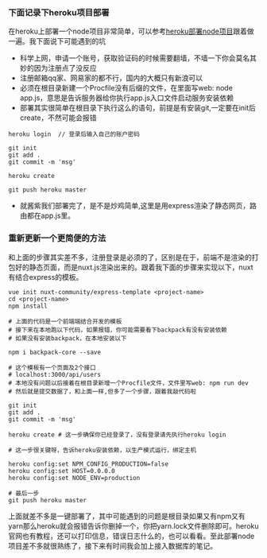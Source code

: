 

### 下面记录下heroku项目部署
在heroku上部署一个node项目非常简单，可以参考[heroku部署node项目](https://blog.csdn.net/u011997156/article/details/40920423)跟着做一遍。我下面说下可能遇到的坑  
- 科学上网，申请一个账号，获取验证码的时候需要翻墙，不墙一下你会莫名其妙的因为注册点了没反应
- 注册邮箱qq家、网易家的都不行，国内的大概只有新浪可以
- 必须在根目录新建一个Procfile没有后缀的文件，在里面写web: node app.js，意思是告诉服务器给你执行app.js入口文件启动服务安装依赖
- 部署其实很简单在根目录下执行这么的语句，前提是有安装git,一定要在init后create，不然可能会报错
```
heroku login  // 登录后输入自己的账户密码

git init
git add .
git commit -m 'msg'

heroku create

git push heroku master

```
- 就酱紫我们部署完了，是不是炒鸡简单,这里是用express渲染了静态网页，路由都在app.js里。  

### 重新更新一个更简便的方法
和上面的步骤其实差不多，注册登录是必须的了，区别是在于，前端不是渲染的打包好的静态页面，而是nuxt.js渲染出来的。跟着我下面的步骤来实现以下，nuxt有结合express的模板。

```
vue init nuxt-community/express-template <project-name>
cd <project-name> 
npm install

# 上面的代码是一个前端端结合开发的模板
# 接下来在本地跑以下代码，如果报错，你可能需要看下backpack有没有安装依赖
# 如果没有安装backpack，在本地安装以下

npm i backpack-core --save

# 这个模板有一个页面及2个接口
# localhost:3000/api/users
# 本地没有问题以后接着在根目录新增一个Procfile文件，文件里写web: npm run dev
# 然后就是提交数据了，和上面一样,但多了一个步骤，跟着我敲代码啦

git init
git add .
git commit -m 'msg'

heroku create # 这一步确保你已经登录了，没有登录请先执行heroku login

# 这一步很关键呀，告诉heroku安装依赖，以生产模式运行，绑定主机

heroku config:set NPM_CONFIG_PRODUCTION=false
heroku config:set HOST=0.0.0.0
heroku config:set NODE_ENV=production

# 最后一步
git push heroku master

```
上面就差不多是一键部署了，其中可能遇到的问题是根目录如果又有npm又有yarn那么heroku就会报错告诉你删掉一个，你把yarn.lock文件删除即可。heroku官网也有教程，还可以打印信息，错误日志什么的，也可以看看。至此部署node项目差不多就很熟练了，接下来有时间我会加上接入数据库的笔记。